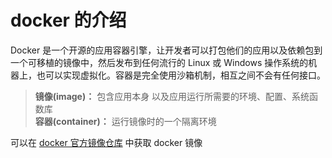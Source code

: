 # docker 的介绍

Docker 是一个开源的应用容器引擎，让开发者可以打包他们的应用以及依赖包到一个可移植的镜像中，然后发布到任何流行的 Linux 或 Windows 操作系统的机器上，也可以实现虚拟化。容器是完全使用沙箱机制，相互之间不会有任何接口。

> **镜像(image)：** 包含应用本身 以及应用运行所需要的环境、配置、系统函数库 <br> **容器(container)：** 运行镜像时的一个隔离环境 <br>

可以在 [docker 官方镜像仓库](https://hub.docker.com) 中获取 docker 镜像
<br><br><br>
